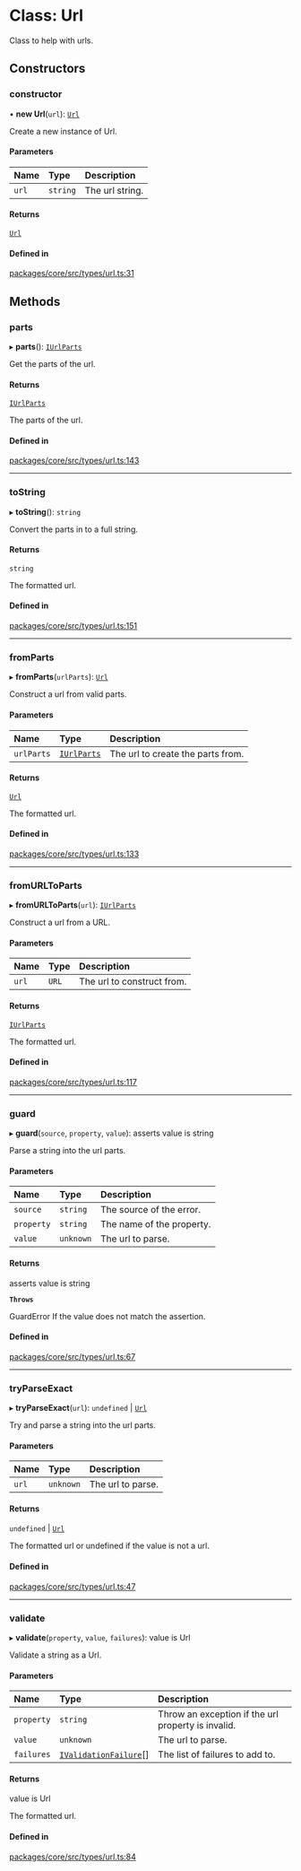 # Class: Url

Class to help with urls.

## Constructors

### constructor

• **new Url**(`url`): [`Url`](Url.md)

Create a new instance of Url.

#### Parameters

| Name | Type | Description |
| :------ | :------ | :------ |
| `url` | `string` | The url string. |

#### Returns

[`Url`](Url.md)

#### Defined in

[packages/core/src/types/url.ts:31](https://github.com/gtscio/framework/blob/ed1186b/packages/core/src/types/url.ts#L31)

## Methods

### parts

▸ **parts**(): [`IUrlParts`](../interfaces/IUrlParts.md)

Get the parts of the url.

#### Returns

[`IUrlParts`](../interfaces/IUrlParts.md)

The parts of the url.

#### Defined in

[packages/core/src/types/url.ts:143](https://github.com/gtscio/framework/blob/ed1186b/packages/core/src/types/url.ts#L143)

___

### toString

▸ **toString**(): `string`

Convert the parts in to a full string.

#### Returns

`string`

The formatted url.

#### Defined in

[packages/core/src/types/url.ts:151](https://github.com/gtscio/framework/blob/ed1186b/packages/core/src/types/url.ts#L151)

___

### fromParts

▸ **fromParts**(`urlParts`): [`Url`](Url.md)

Construct a url from valid parts.

#### Parameters

| Name | Type | Description |
| :------ | :------ | :------ |
| `urlParts` | [`IUrlParts`](../interfaces/IUrlParts.md) | The url to create the parts from. |

#### Returns

[`Url`](Url.md)

The formatted url.

#### Defined in

[packages/core/src/types/url.ts:133](https://github.com/gtscio/framework/blob/ed1186b/packages/core/src/types/url.ts#L133)

___

### fromURLToParts

▸ **fromURLToParts**(`url`): [`IUrlParts`](../interfaces/IUrlParts.md)

Construct a url from a URL.

#### Parameters

| Name | Type | Description |
| :------ | :------ | :------ |
| `url` | `URL` | The url to construct from. |

#### Returns

[`IUrlParts`](../interfaces/IUrlParts.md)

The formatted url.

#### Defined in

[packages/core/src/types/url.ts:117](https://github.com/gtscio/framework/blob/ed1186b/packages/core/src/types/url.ts#L117)

___

### guard

▸ **guard**(`source`, `property`, `value`): asserts value is string

Parse a string into the url parts.

#### Parameters

| Name | Type | Description |
| :------ | :------ | :------ |
| `source` | `string` | The source of the error. |
| `property` | `string` | The name of the property. |
| `value` | `unknown` | The url to parse. |

#### Returns

asserts value is string

**`Throws`**

GuardError If the value does not match the assertion.

#### Defined in

[packages/core/src/types/url.ts:67](https://github.com/gtscio/framework/blob/ed1186b/packages/core/src/types/url.ts#L67)

___

### tryParseExact

▸ **tryParseExact**(`url`): `undefined` \| [`Url`](Url.md)

Try and parse a string into the url parts.

#### Parameters

| Name | Type | Description |
| :------ | :------ | :------ |
| `url` | `unknown` | The url to parse. |

#### Returns

`undefined` \| [`Url`](Url.md)

The formatted url or undefined if the value is not a url.

#### Defined in

[packages/core/src/types/url.ts:47](https://github.com/gtscio/framework/blob/ed1186b/packages/core/src/types/url.ts#L47)

___

### validate

▸ **validate**(`property`, `value`, `failures`): value is Url

Validate a string as a Url.

#### Parameters

| Name | Type | Description |
| :------ | :------ | :------ |
| `property` | `string` | Throw an exception if the url property is invalid. |
| `value` | `unknown` | The url to parse. |
| `failures` | [`IValidationFailure`](../interfaces/IValidationFailure.md)[] | The list of failures to add to. |

#### Returns

value is Url

The formatted url.

#### Defined in

[packages/core/src/types/url.ts:84](https://github.com/gtscio/framework/blob/ed1186b/packages/core/src/types/url.ts#L84)
